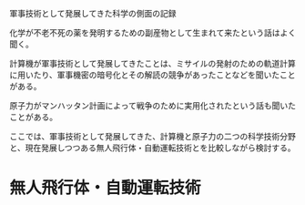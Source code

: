 軍事技術として発展してきた科学の側面の記録

化学が不老不死の薬を発明するための副産物として生まれて来たという話はよく聞く。

計算機が軍事技術として発展してきたことは、ミサイルの発射のための軌道計算に用いたり、軍事機密の暗号化とその解読の競争があったことなどを聞いたことがある。

原子力がマンハッタン計画によって戦争のために実用化されたという話も聞いたことがある。

ここでは、軍事技術として発展してきた、計算機と原子力の二つの科学技術分野と、現在発展しつつある無人飛行体・自動運転技術とを比較しながら検討する。


# 無人飛行体・自動運転技術
